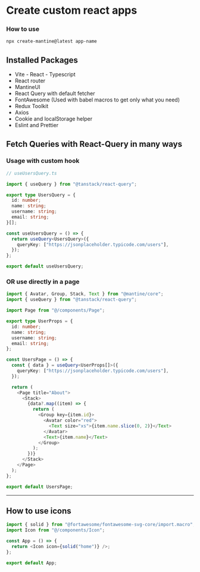 # Create custom react apps

### How to use

```sh
npx create-mantine@latest app-name
```

## Installed Packages

- Vite - React - Typescript
- React router
- MantineUI
- React Query with default fetcher
- FontAwesome (Used with babel macros to get only what you need)
- Redux Toolkit
- Axios
- Cookie and localStorage helper
- Eslint and Prettier

## Fetch Queries with React-Query in many ways

### Usage with custom hook

```ts
// useUsersQuery.ts

import { useQuery } from "@tanstack/react-query";

export type UsersQuery = {
  id: number;
  name: string;
  username: string;
  email: string;
}[];

const useUsersQuery = () => {
  return useQuery<UsersQuery>({
    queryKey: ["https://jsonplaceholder.typicode.com/users"],
  });
};

export default useUsersQuery;
```

### OR use directly in a page

```ts
import { Avatar, Group, Stack, Text } from "@mantine/core";
import { useQuery } from "@tanstack/react-query";

import Page from "@/components/Page";

export type UserProps = {
  id: number;
  name: string;
  username: string;
  email: string;
};

const UsersPage = () => {
  const { data } = useQuery<UserProps[]>({
    queryKey: ["https://jsonplaceholder.typicode.com/users"],
  });

  return (
    <Page title="About">
      <Stack>
        {data?.map((item) => {
          return (
            <Group key={item.id}>
              <Avatar color="red">
                <Text size="xs">{item.name.slice(0, 2)}</Text>
              </Avatar>
              <Text>{item.name}</Text>
            </Group>
          );
        })}
      </Stack>
    </Page>
  );
};

export default UsersPage;
```

---

## How to use icons

```ts
import { solid } from "@fortawesome/fontawesome-svg-core/import.macro";
import Icon from "@/components/Icon";

const App = () => {
  return <Icon icon={solid("home")} />;
};

export default App;
```
